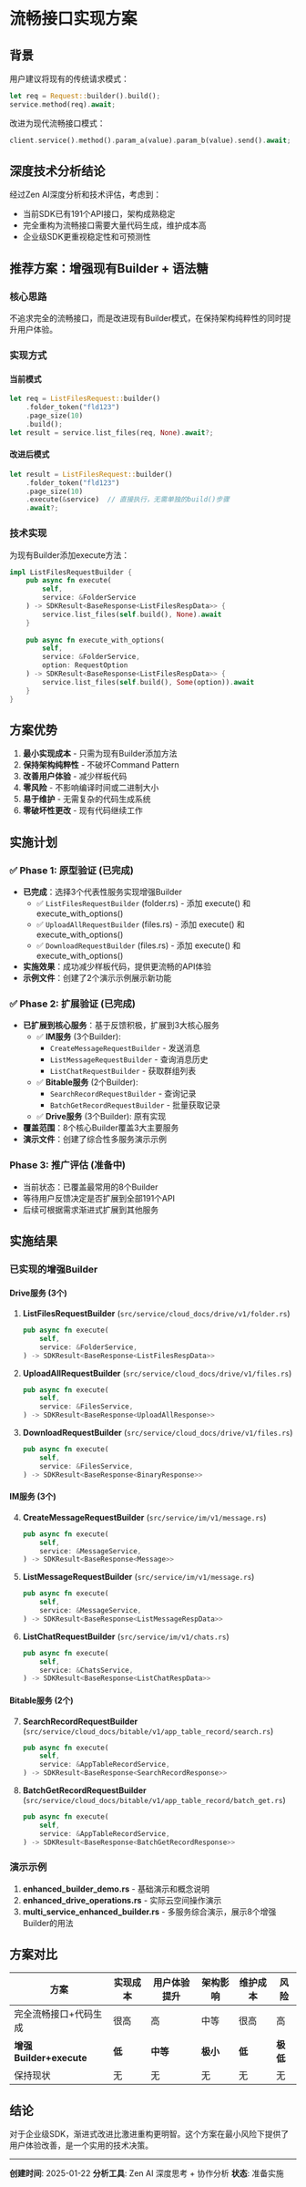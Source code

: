 # 流畅接口实现方案

## 背景

用户建议将现有的传统请求模式：
```rust
let req = Request::builder().build(); 
service.method(req).await;
```

改进为现代流畅接口模式：
```rust
client.service().method().param_a(value).param_b(value).send().await;
```

## 深度技术分析结论

经过Zen AI深度分析和技术评估，考虑到：
- 当前SDK已有191个API接口，架构成熟稳定
- 完全重构为流畅接口需要大量代码生成，维护成本高
- 企业级SDK更重视稳定性和可预测性

## 推荐方案：增强现有Builder + 语法糖

### 核心思路
不追求完全的流畅接口，而是改进现有Builder模式，在保持架构纯粹性的同时提升用户体验。

### 实现方式

#### 当前模式
```rust
let req = ListFilesRequest::builder()
    .folder_token("fld123")
    .page_size(10)
    .build();
let result = service.list_files(req, None).await?;
```

#### 改进后模式
```rust
let result = ListFilesRequest::builder()
    .folder_token("fld123") 
    .page_size(10)
    .execute(&service)  // 直接执行，无需单独的build()步骤
    .await?;
```

### 技术实现

为现有Builder添加execute方法：
```rust
impl ListFilesRequestBuilder {
    pub async fn execute(
        self, 
        service: &FolderService
    ) -> SDKResult<BaseResponse<ListFilesRespData>> {
        service.list_files(self.build(), None).await
    }
    
    pub async fn execute_with_options(
        self, 
        service: &FolderService,
        option: RequestOption
    ) -> SDKResult<BaseResponse<ListFilesRespData>> {
        service.list_files(self.build(), Some(option)).await
    }
}
```

## 方案优势

1. **最小实现成本** - 只需为现有Builder添加方法
2. **保持架构纯粹性** - 不破坏Command Pattern
3. **改善用户体验** - 减少样板代码
4. **零风险** - 不影响编译时间或二进制大小
5. **易于维护** - 无需复杂的代码生成系统
6. **零破坏性更改** - 现有代码继续工作

## 实施计划

### ✅ Phase 1: 原型验证 (已完成)
- **已完成**：选择3个代表性服务实现增强Builder
  - ✅ `ListFilesRequestBuilder` (folder.rs) - 添加 execute() 和 execute_with_options()
  - ✅ `UploadAllRequestBuilder` (files.rs) - 添加 execute() 和 execute_with_options()
  - ✅ `DownloadRequestBuilder` (files.rs) - 添加 execute() 和 execute_with_options()
- **实施效果**：成功减少样板代码，提供更流畅的API体验
- **示例文件**：创建了2个演示示例展示新功能

### ✅ Phase 2: 扩展验证 (已完成)
- **已扩展到核心服务**：基于反馈积极，扩展到3大核心服务
  - ✅ **IM服务** (3个Builder):
    - `CreateMessageRequestBuilder` - 发送消息
    - `ListMessageRequestBuilder` - 查询消息历史
    - `ListChatRequestBuilder` - 获取群组列表
  - ✅ **Bitable服务** (2个Builder):
    - `SearchRecordRequestBuilder` - 查询记录
    - `BatchGetRecordRequestBuilder` - 批量获取记录
  - ✅ **Drive服务** (3个Builder): 原有实现
- **覆盖范围**：8个核心Builder覆盖3大主要服务
- **演示文件**：创建了综合性多服务演示示例

### Phase 3: 推广评估 (准备中)
- 当前状态：已覆盖最常用的8个Builder
- 等待用户反馈决定是否扩展到全部191个API
- 后续可根据需求渐进式扩展到其他服务

## 实施结果

### 已实现的增强Builder

#### Drive服务 (3个)

1. **ListFilesRequestBuilder** (`src/service/cloud_docs/drive/v1/folder.rs`)
   ```rust
   pub async fn execute(
       self,
       service: &FolderService,
   ) -> SDKResult<BaseResponse<ListFilesRespData>>
   ```

2. **UploadAllRequestBuilder** (`src/service/cloud_docs/drive/v1/files.rs`)
   ```rust
   pub async fn execute(
       self,
       service: &FilesService,
   ) -> SDKResult<BaseResponse<UploadAllResponse>>
   ```

3. **DownloadRequestBuilder** (`src/service/cloud_docs/drive/v1/files.rs`)
   ```rust
   pub async fn execute(
       self,
       service: &FilesService,
   ) -> SDKResult<BaseResponse<BinaryResponse>>
   ```

#### IM服务 (3个)

4. **CreateMessageRequestBuilder** (`src/service/im/v1/message.rs`)
   ```rust
   pub async fn execute(
       self,
       service: &MessageService,
   ) -> SDKResult<BaseResponse<Message>>
   ```

5. **ListMessageRequestBuilder** (`src/service/im/v1/message.rs`)
   ```rust
   pub async fn execute(
       self,
       service: &MessageService,
   ) -> SDKResult<BaseResponse<ListMessageRespData>>
   ```

6. **ListChatRequestBuilder** (`src/service/im/v1/chats.rs`)
   ```rust
   pub async fn execute(
       self,
       service: &ChatsService,
   ) -> SDKResult<BaseResponse<ListChatRespData>>
   ```

#### Bitable服务 (2个)

7. **SearchRecordRequestBuilder** (`src/service/cloud_docs/bitable/v1/app_table_record/search.rs`)
   ```rust
   pub async fn execute(
       self,
       service: &AppTableRecordService,
   ) -> SDKResult<BaseResponse<SearchRecordResponse>>
   ```

8. **BatchGetRecordRequestBuilder** (`src/service/cloud_docs/bitable/v1/app_table_record/batch_get.rs`)
   ```rust
   pub async fn execute(
       self,
       service: &AppTableRecordService,
   ) -> SDKResult<BaseResponse<BatchGetRecordResponse>>
   ```

### 演示示例

1. **enhanced_builder_demo.rs** - 基础演示和概念说明
2. **enhanced_drive_operations.rs** - 实际云空间操作演示
3. **multi_service_enhanced_builder.rs** - 多服务综合演示，展示8个增强Builder的用法

## 方案对比

| 方案 | 实现成本 | 用户体验提升 | 架构影响 | 维护成本 | 风险 |
|------|----------|--------------|----------|----------|------|
| 完全流畅接口+代码生成 | 很高 | 高 | 中等 | 很高 | 高 |
| **增强Builder+execute** | **低** | **中等** | **极小** | **低** | **极低** |
| 保持现状 | 无 | 无 | 无 | 无 | 无 |

## 结论

对于企业级SDK，渐进式改进比激进重构更明智。这个方案在最小风险下提供了用户体验改善，是一个实用的技术决策。

---

**创建时间**: 2025-01-22
**分析工具**: Zen AI 深度思考 + 协作分析
**状态**: 准备实施